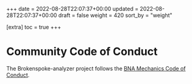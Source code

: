 +++
date = 2022-08-28T22:07:37+00:00
updated = 2022-08-28T22:07:37+00:00
draft = false
weight = 420
sort_by = "weight"

[extra]
toc = true
+++

# Community Code of Conduct

The Brokenspoke-analyzer project follows the
[BNA Mechanics Code of Conduct](https://peopleforbikes.github.io/code-of-conduct/).
